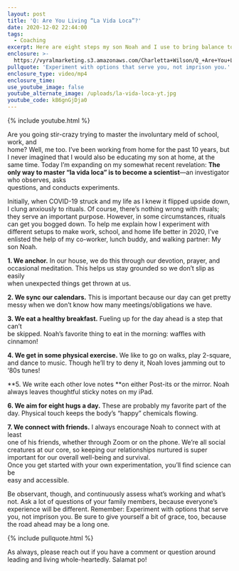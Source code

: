```yaml
---
layout: post
title: 'Q: Are You Living “La Vida Loca”?'
date: 2020-12-02 22:44:00
tags:
  - Coaching
excerpt: Here are eight steps my son Noah and I use to bring balance to each day.
enclosure: >-
  https://vyralmarketing.s3.amazonaws.com/Charletta+Wilson/Q_+Are+You+Living+%E2%80%9CLa+Vida+Loca%E2%80%9D_.mp4
pullquote: 'Experiment with options that serve you, not imprison you.'
enclosure_type: video/mp4
enclosure_time:
use_youtube_image: false
youtube_alternate_image: /uploads/la-vida-loca-yt.jpg
youtube_code: kB6gnGjDja0
---
```


{% include youtube.html %}

Are you going stir-crazy trying to master the involuntary meld of school, work, and<br>home? Well, me too. I’ve been working from home for the past 10 years, but I never imagined that I would also be educating my son at home, at the same time. Today I’m expanding on my somewhat recent revelation:&nbsp;**The only way to master “la vida loca” is to become a scientist**—an investigator who observes, asks<br>questions, and conducts experiments.&nbsp;

Initially, when COVID-19 struck and my life as I knew it flipped upside down, I clung anxiously to rituals. Of course, there’s nothing wrong with rituals; they serve an important purpose. However, in some circumstances, rituals can get you bogged down. To help me explain how I experiment with different setups to make work, school, and home life better in 2020, I’ve enlisted the help of my co-worker, lunch buddy, and walking partner: My son Noah.

**1\. We anchor.**&nbsp;In our house, we do this through our devotion, prayer, and<br>occasional meditation. This helps us stay grounded so we don’t slip as easily<br>when unexpected things get thrown at us.&nbsp;

**2\. We sync our calendars.**&nbsp;This is important because our day can get pretty<br>messy when we don’t know how many meetings/obligations we have.&nbsp;

**3\. We eat a healthy breakfast.**&nbsp;Fueling up for the day ahead is a step that can’t<br>be skipped. Noah’s favorite thing to eat in the morning: waffles with<br>cinnamon\!&nbsp;

**4\. We get in some physical exercise.**&nbsp;We like to go on walks, play 2-square,<br>and dance to music. Though he’ll try to deny it, Noah loves jamming out to<br>‘80s tunes\!&nbsp;

**5\. We write each other love notes&nbsp;**on either Post-its or the mirror. Noah<br>always leaves thoughtful sticky notes on my iPad.&nbsp;

**6\. We aim for eight hugs a day.**&nbsp;These are probably my favorite part of the<br>day. Physical touch keeps the body’s “happy” chemicals flowing.&nbsp;

**7\. We connect with friends.**&nbsp;I always encourage Noah to connect with at least<br>one of his friends, whether through Zoom or on the phone. We’re all social<br>creatures at our core, so keeping our relationships nurtured is super<br>important for our overall well-being and survival.&nbsp;<br>Once you get started with your own experimentation, you’ll find science can be<br>easy and accessible.

Be observant, though, and continuously assess what’s working and what’s not. Ask a lot of questions of your family members, because everyone’s experience will be different. Remember: Experiment with options that serve you, not imprison you. Be sure to give yourself a bit of grace, too, because the road ahead may be a long one.

{% include pullquote.html %}

As always, please reach out if you have a comment or question around leading and living whole-heartedly. Salamat po\!
